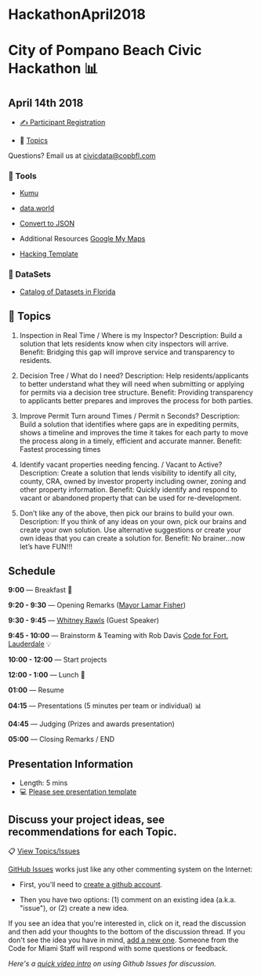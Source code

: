 # HackathonApril2018

# City of Pompano Beach Civic Hackathon :bar_chart:

## April 14th 2018

- [&#x270d;&#xfe0f; Participant Registration ](https://www.eventbrite.com/e/city-of-pompano-beach-hackathon-tickets-43900778410?aff=ehomecard)

- :page_with_curl: [Topics](https://github.com/CodeForCoPB/HackathonApril2018/issues)


Questions? Email us at civicdata@copbfl.com 

### :wrench: Tools

* [Kumu](http://kumu.io)

* [data.world](http://data.world)

* [Convert to JSON](http://www.convertcsv.com/csv-to-json.htm)

* Additional Resources [Google My Maps](https://www.google.com/mymaps/)

* [Hacking Template](https://github.com/CodeForCoPB/HackathonApril2018/blob/master/Hack.md)

### :bookmark_tabs: DataSets
* [Catalog of Datasets in Florida](https://catalog.data.gov/dataset?tags=florida)

## :book: Topics 
1.	Inspection in Real Time / Where is my Inspector?
Description: Build a solution that lets residents know when city inspectors will arrive.
Benefit: Bridging this gap will improve service and transparency to residents.

2.	Decision Tree / What do I need?
Description: Help residents/applicants to better understand what they will need when submitting or applying for permits via a decision tree structure. 
Benefit: Providing transparency to applicants better prepares and improves the process for both parties. 

3.	Improve Permit Turn around Times / Permit n Seconds?
Description: Build a solution that identifies where gaps are in expediting permits, shows a timeline and improves the time it takes for each party to move the process along in a timely, efficient and accurate manner.
Benefit: Fastest processing times

4.	Identify vacant properties needing fencing. / Vacant to Active?
Description: Create a solution that lends visibility to identify all city, county, CRA, owned by investor property including owner, zoning and other property information. 
Benefit: Quickly identify and respond to vacant or abandoned property that can be used for re-development. 

5.	Don’t like any of the above, then pick our brains to build your own.
Description: If you think of any ideas on your own, pick our brains and create your own solution.  Use alternative suggestions or create your own ideas that you can create a solution for.
Benefit: No brainer…now let’s have FUN!!!


## Schedule

**9:00** — Breakfast :doughnut:

**9:20 - 9:30** — Opening Remarks ([Mayor Lamar Fisher](http://pompanobeachfl.gov/pages/commission_mayor/mayor))

**9:30 - 9:45** — [Whitney Rawls](https://www.linkedin.com/in/wrawls) (Guest Speaker) 

**9:45 - 10:00** — Brainstorm & Teaming with Rob Davis [Code for Fort. Lauderdale](http://codeforftl.org/) :bulb:

**10:00 - 12:00** — Start projects  

**12:00 - 1:00** — Lunch :hamburger:

**01:00** — Resume

**04:15** — Presentations (5 minutes per team or individual) :bar_chart:

**04:45** — Judging (Prizes and awards presentation) 

**05:00** — Closing Remarks / END

## Presentation Information

- Length: 5 mins
- :computer: [Please see presentation template](https://github.com/CodeForCoPB/HackathonApril2018/blob/master/COPBF_example_Presentation%20Slides.pptx)

## Discuss your project ideas, see recommendations for each Topic.
:clipboard: [View Topics/Issues](https://github.com/CodeForCoPB/HackathonApril2018/issues)

[GitHub Issues](https://guides.github.com/features/issues/) works just like any other commenting system on the Internet:


- First, you'll need to [create a github account](https://github.com/join).

- Then you have two options: (1) comment on an existing idea (a.k.a. "issue"), or (2) create a new idea.

If you see an idea that you're interested in, click on it, read the discussion and then add your thoughts to the bottom of the discussion thread. If you don't see the idea you have in mind, [add a new one](https://github.com/Code-for-Miami/OpenDataDay2018/issues/new). Someone from the Code for Miami Staff will respond with some questions or feedback.

*Here's a [quick video intro](https://www.youtube.com/watch?v=KlrJVSJRUN4) on using Github Issues for discussion.*

